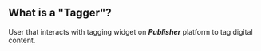 ## What is a "Tagger"?

User that interacts with tagging widget on **_Publisher_** platform to tag
digital content.
